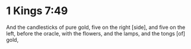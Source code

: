 # 1 Kings 7:49

And the candlesticks of pure gold, five on the right [side], and five on the left, before the oracle, with the flowers, and the lamps, and the tongs [of] gold,